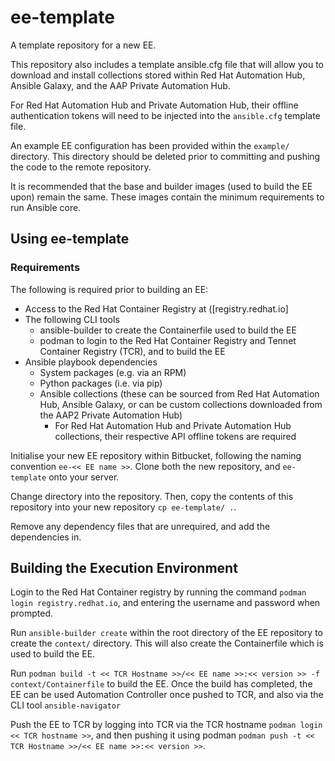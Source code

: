 # ee-template

A template repository for a new EE. 

This repository also includes a template ansible.cfg file that will allow you to download and install collections stored within Red Hat Automation Hub, Ansible Galaxy, and the AAP Private Automation Hub. 

For Red Hat Automation Hub and Private Automation Hub, their offline authentication tokens will need to be injected into the `ansible.cfg` template file.

An example EE configuration has been provided within the `example/` directory. This directory should be deleted prior to committing and pushing the code to the remote repository.

It is recommended that the base and builder images (used to build the EE upon) remain the same. These images contain the minimum requirements to run Ansible core.

## Using ee-template

### Requirements

The following is required prior to building an EE:

* Access to the Red Hat Container Registry at ([registry.redhat.io]
* The following CLI tools
  * ansible-builder to create the Containerfile used to build the EE
  * podman to login to the Red Hat Container Registry and Tennet Container Registry (TCR), and to build the EE
* Ansible playbook dependencies
  * System packages (e.g. via an RPM)
  * Python packages (i.e. via pip)
  * Ansible collections (these can be sourced from Red Hat Automation Hub, Ansible Galaxy, or can be custom collections downloaded from the AAP2 Private Automation Hub)
    * For Red Hat Automation Hub and Private Automation Hub collections, their respective API offline tokens are required

Initialise your new EE repository within Bitbucket, following the naming convention `ee-<< EE name >>`. Clone both the new repository, and `ee-template` onto your server.

Change directory into the repository. Then, copy the contents of this repository into your new repository `cp ee-template/ .`. 

Remove any dependency files that are unrequired, and add the dependencies in.

## Building the Execution Environment

Login to the Red Hat Container registry by running the command `podman login registry.redhat.io`, and entering the username and password when prompted.

Run `ansible-builder create` within the root directory of the EE repository to create the `context/` directory. This will also create the Containerfile which is used to build the EE.

Run `podman build -t << TCR Hostname >>/<< EE name >>:<< version >> -f context/Containerfile` to build the EE. Once the build has completed, the EE can be used Automation Controller once pushed to TCR, and also via the CLI tool `ansible-navigator`

Push the EE to TCR by logging into TCR via the TCR hostname `podman login << TCR hostname >>`, and then pushing it using podman `podman push -t << TCR Hostname >>/<< EE name >>:<< version >>`.
